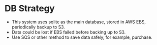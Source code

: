 # DB Strategy

- This system uses sqlite as the main database, stored in AWS EBS, periodically backup to S3.
- Data could be lost if EBS failed before backing up to S3.
- Use SQS or other method to save data safely, for example, purchase.
